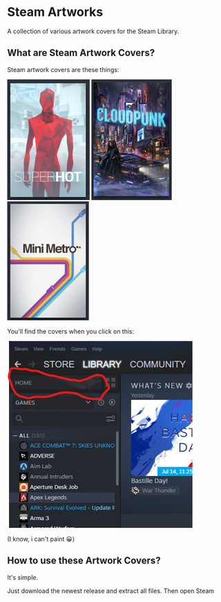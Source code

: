 # Steam Artworks

A collection of various artwork covers for the Steam Library.
 
## What are Steam Artwork Covers?

Steam artwork covers are these things:

![Game: Superhot](./assets/exp_cover.png)
![Game: Superhot](./assets/exp_cover2.png)
![Game: Superhot](./assets/exp_cover3.png)

You'll find the covers when you click on this:

![HOME BUTTON](./assets/exp_leftcorner.png)

(I know, i can't paint 😀)

## How to use these Artwork Covers?

It's simple.

Just download the newest release and extract all files. Then open Steam 